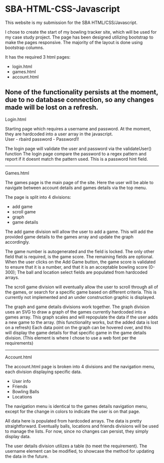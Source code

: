 # SBA-HTML-CSS-Javascript

This website is my submission for the SBA HTML/CSS/Javascript.

I chose to create the start of my bowling tracker site, which will be used for my case study project.
The page has been designed utilizing bootstrap to make the pages responsive. The majority of the layout is done using bootstrap columns.

It has the required 3 html pages:
 - login.html
 - games.html
 - account.html
 
None of the functionality persists at the moment, due to no database connection, so any changes made will be lost on a refresh.
------------------------------------------------------------------------------------------------------------------------------------------

Login.html 

Starting page which requires a username and password.  At the moment, they are hardcoded into a user array in the javascript.  
  User - rbaird
  password - Password1!
  
  The login page will validate the user and password via the validateUser() function
  The login page compare the password to a regex pattern and report if it doesnt match the pattern used. This is a password hint field. 
  
 ------------------------------------------------------------------------------------------------------------------------------------------
 
 Games.html
 
 The games page is the main page of the site.  Here the user will be able to navigate between account details and games details via the top menu. 
 
 The page is split into 4 divisions:
 
  - add game
  - scroll game
  - graph 
  - game details
 
 The add game division will allow the user to add a game.  This will add the provided game details to the games array and update the graph accordingly.
 
 The game number is autogenerated and the field is locked.  The only other field that is required, is the game score.  The remaining fields are optional.
 When the user clicks on the Add Game button, the game score is validated to ensure that it is a number, and that it is an acceptable bowling score (0-300);
 The ball and location select fields are populated from hardcoded arrays. 
 
 The scroll game division will eventually allow the user to scroll through all of the games, or search for a specific game based on different criteria.
 This is currently not implemented and an under construction graphic is displayed.
 
 The graph and game details divisions work together. The graph division uses an SVG to draw a graph of the games currently hardcoded into a games array. 
 This graph scales and will repopulate the data if the user adds a new game to the array. (this functionality works, but the added data is lost on a refresh)
 Each data point on the graph can be hovered over, and this will display the game details for that specific game in the game details division.
(This element is where I chose to use a web font per the requirements)

---------------------------------------------------------------------------------------------------------------------------------------------------------------

Account.html

The account.html page is broken into 4 divisions and the navigation menu, each division displaying specific data.
  - User info
  - Friends
  - Bowling Balls
  - Locations
  
 The navigation menu is identical to the games details navigation menu, except for the change in colors to indicate the user is on that page.
 
 All data here is populated from hardcoded arrays.  The data is pretty straightforward.  Eventually balls, locations and friends divisions will be used to manage the lists.
 For now, since no changes can persist, they simply display data.
 
 The user details division utilizes a table (to meet the requirement).  The username element can be modified, to showcase the method for updating the data in the future.

